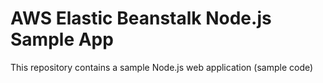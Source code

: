 # AWS Elastic Beanstalk Node.js Sample App

This repository contains a sample Node.js web application
(sample code)
